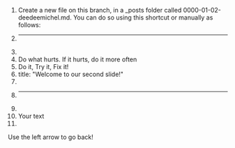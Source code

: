 1.	Create a new file on this branch, in a _posts folder called 0000-01-02-deedeemichel.md. You can do so using this shortcut or manually as follows: 
3.	---
4.	
5.	Do what hurts. If it hurts, do it more often
6.	Do it, Try it, Fix it!
7.	title: "Welcome to our second slide!"
8.	
9.	---
10.	
11.	Your text
12.	
Use the left arrow to go back!
